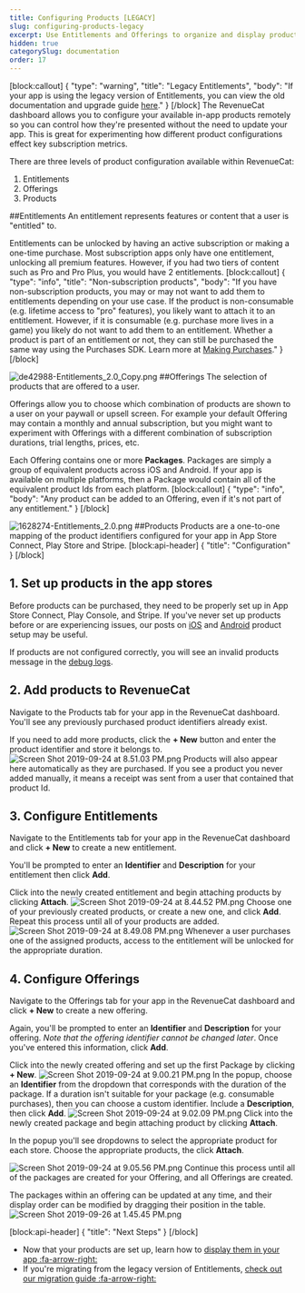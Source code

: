 ```yaml
---
title: Configuring Products [LEGACY]
slug: configuring-products-legacy
excerpt: Use Entitlements and Offerings to organize and display products
hidden: true
categorySlug: documentation
order: 17
---
```

[block:callout]
{
  "type": "warning",
  "title": "Legacy Entitlements",
  "body": "If your app is using the legacy version of Entitlements, you can view the old documentation and upgrade guide [here](doc:legacy-entitlements)."
}
[/block]
The RevenueCat dashboard allows you to configure your available in-app products remotely so you can control how they're presented without the need to update your app. This is great for experimenting how different product configurations effect key subscription metrics.

There are three levels of product configuration available within RevenueCat:
  1. Entitlements
  2. Offerings
  3. Products

##Entitlements
An entitlement represents features or content that a user is "entitled" to.

Entitlements can be unlocked by having an active subscription or making a one-time purchase. Most subscription apps only have one entitlement, unlocking all premium features. However, if you had two tiers of content such as Pro and Pro Plus, you would have 2 entitlements.
[block:callout]
{
  "type": "info",
  "title": "Non-subscription products",
  "body": "If you have non-subscription products, you may or may not want to add them to entitlements depending on your use case. If the product is non-consumable (e.g. lifetime access to \"pro\" features), you likely want to attach it to an entitlement. However, if it is consumable (e.g. purchase more lives in a game) you likely do not want to add them to an entitlement. Whether a product is part of an entitlement or not, they can still be purchased the same way using the Purchases SDK. Learn more at [Making Purchases](https://docs.revenuecat.com/docs/making-purchases)."
}
[/block]

![](https://files.readme.io/811b48f-de42988-Entitlements_2.0_Copy.png "de42988-Entitlements_2.0_Copy.png")
##Offerings
The selection of products that are offered to a user.

Offerings allow you to choose which combination of products are shown to a user on your paywall or upsell screen. For example your default Offering may contain a monthly and annual subscription, but you might want to experiment with Offerings with a different combination of subscription durations, trial lengths, prices, etc.

Each Offering contains one or more **Packages**. Packages are simply a group of equivalent products across iOS and Android. If your app is available on multiple platforms, then a Package would contain all of the equivalent product Ids from each platform.
[block:callout]
{
  "type": "info",
  "body": "Any product can be added to an Offering, even if it's not part of any entitlement."
}
[/block]

![](https://files.readme.io/2109169-1628274-Entitlements_2.0.png "1628274-Entitlements_2.0.png")
##Products
Products are a one-to-one mapping of the product identifiers configured for your app in App Store Connect, Play Store and Stripe. 
[block:api-header]
{
  "title": "Configuration"
}
[/block]
## 1. Set up products in the app stores
Before products can be purchased, they need to be properly set up in App Store Connect, Play Console, and Stripe. If you've never set up products before or are experiencing issues, our posts on [iOS](https://www.revenuecat.com/blog/engineering/app-store-connect-in-app-purchase-guide/) and [Android](https://www.revenuecat.com/blog/engineering/android-in-app-subscriptions-tutorial/) product setup may be useful. 

If products are not configured correctly, you will see an invalid products message in the [debug logs](doc:debugging).

## 2. Add products to RevenueCat
Navigate to the Products tab for your app in the RevenueCat dashboard. You'll see any previously purchased product identifiers already exist. 

If you need to add more products, click the **+ New** button and enter the product identifier and store it belongs to.
![](https://files.readme.io/ef131a9-Screen_Shot_2019-09-24_at_8.51.03_PM.png "Screen Shot 2019-09-24 at 8.51.03 PM.png")
Products will also appear here automatically as they are purchased. If you see a product you never added manually, it means a receipt was sent from a user that contained that product Id.

## 3. Configure Entitlements
Navigate to the Entitlements tab for your app in the RevenueCat dashboard and click **+ New** to create a new entitlement. 

You'll be prompted to enter an **Identifier** and **Description** for your entitlement then click **Add**.

Click into the newly created entitlement and begin attaching products by clicking **Attach**.
![](https://files.readme.io/24b5651-Screen_Shot_2019-09-24_at_8.44.52_PM.png "Screen Shot 2019-09-24 at 8.44.52 PM.png")
Choose one of your previously created products, or create a new one, and click **Add**. Repeat this process until all of your products are added.
![](https://files.readme.io/bf8b8c5-Screen_Shot_2019-09-24_at_8.49.08_PM.png "Screen Shot 2019-09-24 at 8.49.08 PM.png")
Whenever a user purchases one of the assigned products, access to the entitlement will be unlocked for the appropriate duration.

## 4. Configure Offerings
Navigate to the Offerings tab for your app in the RevenueCat dashboard and click **+ New** to create a new offering. 

Again, you'll be prompted to enter an **Identifier** and **Description** for your offering. *Note that the offering identifier cannot be changed later*. Once you've entered this information, click **Add**.

Click into the newly created offering and set up the first Package by clicking **+ New**.
![](https://files.readme.io/f3c7513-Screen_Shot_2019-09-24_at_9.00.21_PM.png "Screen Shot 2019-09-24 at 9.00.21 PM.png")
In the popup, choose an **Identifier** from the dropdown that corresponds with the duration of the package. If a duration isn't suitable for your package (e.g. consumable purchases), then you can choose a custom identifier. Include a **Description**, then click **Add**.
![](https://files.readme.io/58105b2-Screen_Shot_2019-09-24_at_9.02.09_PM.png "Screen Shot 2019-09-24 at 9.02.09 PM.png")
Click into the newly created package and begin attaching product by clicking **Attach**. 

In the popup you'll see dropdowns to select the appropriate product for each store. Choose the appropriate products, the click **Attach**.

![](https://files.readme.io/41db7d0-Screen_Shot_2019-09-24_at_9.05.56_PM.png "Screen Shot 2019-09-24 at 9.05.56 PM.png")
Continue this process until all of the packages are created for your Offering, and all Offerings are created.

The packages within an offering can be updated at any time, and their display order can be modified by dragging their position in the table.
![](https://files.readme.io/7ec7062-Screen_Shot_2019-09-26_at_1.45.45_PM.png "Screen Shot 2019-09-26 at 1.45.45 PM.png")

[block:api-header]
{
  "title": "Next Steps"
}
[/block]
* Now that your products are set up, learn how to [display them in your app :fa-arrow-right:](doc:displaying-products)
* If you're migrating from the legacy version of Entitlements, [check out our migration guide :fa-arrow-right:](doc:offerings-migration)